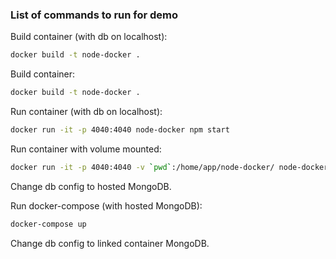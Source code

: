 ### List of commands to run for demo

Build container (with db on localhost):
```sh
docker build -t node-docker .
```

Build container:
```sh
docker build -t node-docker .
```

Run container (with db on localhost):
```sh
docker run -it -p 4040:4040 node-docker npm start
```

Run container with volume mounted:
```sh
docker run -it -p 4040:4040 -v `pwd`:/home/app/node-docker/ node-docker npm start
```

Change db config to hosted MongoDB.

Run docker-compose (with hosted MongoDB):
```sh
docker-compose up
```

Change db config to linked container MongoDB.
